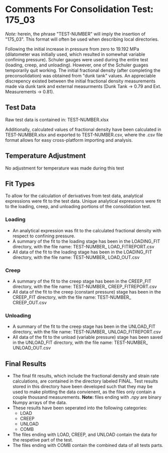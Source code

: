 # Comments For Consolidation Test: 175_03
_Note:_ herein, the phrase "TEST-NUMBER" will imply the insertion of "175_03".  This format will
often be used when describing local directories.

Following the initial increase in pressure from zero to 19.192 MPa (dilatometer was initially used,
which resulted in somewhat variable confining pressure).  Schuler gauges were used during the
entire test (loading, creep, and unloading). However, one of the Schuler guages temporarily quit
working.  The initial fractional density (after completing the preconsolidation) was obtained from
"dunk tank" values.  An appreciable discrepency existed between the initial fractional density
measurements made via dunk tank and external measurments (Dunk Tank -> 0.79 and Ext.
Measurements -> 0.81).

## Test Data
Raw test data is contained in: TEST-NUMBER.xlsx

Additionally, calculated values of fractional density have been calculated in TEST-NUMBER.xlsx and
exported to TEST-NUMBER.csv, where the .csv file format allows for easy cross-platform importing
and analysis.

## Temperature Adjustment
No adjustment for temperature was made during this test

## Fit Types
To allow for the calculation of derivatives from test data, analytical expressions were fit to the
test data.  Unique analytical expressions were fit to the loading, creep, and unloading portions of
the consolidation test.

### Loading
- An analytical expression was fit to the calculated fractional density with respect to confining
pressure.
- A summary of the fit to the loading stage has been in the LOADING_FIT directory, with the file
name: TEST-NUMBER_ LOAD_FITREPORT.csv
- All data of the fit to the loading stage has been in the LOADING_FIT directory, with the file
name: TEST-NUMBER_ LOAD_OUT.csv

### Creep
- A summary of the fit to the creep stage has been in the CREEP_FIT directory, with the file
name: TEST-NUMBER_ CREEP_FITREPORT.csv
- All data of the fit to the creep (constant pressure) stage has been in the CREEP_FIT directory,
with the file name: TEST-NUMBER_ CREEP_OUT.csv

### Unloading
- A summary of the fit to the creep stage has been in the UNLOAD_FIT directory, with the file
name: TEST-NUMBER_ UNLOAD_FITREPORT.csv
- All data of the fit to the unload (variable pressure) stage has been saved in the UNLOAD_FIT
directory, with the file name: TEST-NUMBER_ UNLOAD_OUT.csv

## Final Results
- The final fit results, which include the fractional density and strain rate calculations, are
contained in the directory labeled FINAL.  Test results stored in this directory have been developed
such that they may be used to make plotting the data convienent, as the files only contain a couple
thousand measurements.  __Note:__ files ending with _.npy_ are binary Numpy arrays of the data.
- These results have been seperated into the following categories:
    + LOAD
    + CREEP
    + UNLOAD
    + COMB
- The files ending with LOAD, CREEP, and UNLOAD contain the data for the respetive part of the test.
- The files ending with COMB contain the combined data of all tests parts.
